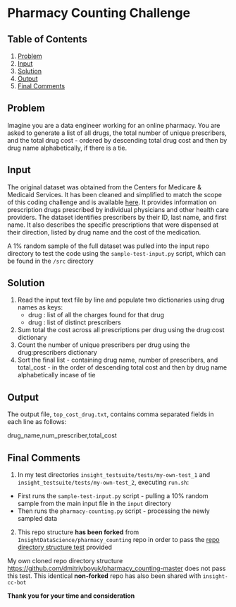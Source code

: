 # Pharmacy Counting Challenge 

## Table of Contents
1. [Problem](README.md#problem)
1. [Input](README.md#input)
1. [Solution](README.md#solution)
1. [Output](README.md#output)
1. [Final Comments](README.md#final-comments)

## Problem 

Imagine you are a data engineer working for an online pharmacy. You are asked to generate a list of all drugs, the total number of unique prescribers, and the total drug cost - ordered by descending total drug cost and then by drug name alphabetically, if there is a tie. 

## Input

The original dataset was obtained from the Centers for Medicare & Medicaid Services. It has been cleaned and simplified to match the scope of this coding challenge and is available <a href="https://drive.google.com/file/d/1fxtTLR_Z5fTO-Y91BnKOQd6J0VC9gPO3/view?usp=sharing">here</a>. It provides information on prescription drugs prescribed by individual physicians and other health care providers. The dataset identifies prescribers by their ID, last name, and first name.  It also describes the specific prescriptions that were dispensed at their direction, listed by drug name and the cost of the medication. 

A 1% random sample of the full dataset was pulled into the input repo directory to test the code using the `sample-test-input.py` script, which can be found in the `/src` directory 
 
## Solution 

1. Read the input text file by line and populate two dictionaries using drug names as keys:
    * drug : list of all the charges found for that drug 
    * drug : list of distinct prescribers
2. Sum total the cost across all prescriptions per drug using the drug:cost dictionary  
3. Count the number of unique prescribers per drug using the drug:prescribers dictionary
4. Sort the final list  - containing drug name, number of prescribers, and total_cost - in the order of descending total cost and then by drug name alphabetically incase of tie      

## Output 

The output file, `top_cost_drug.txt`, contains comma separated fields in each line as follows: 

drug_name,num_prescriber,total_cost

## Final Comments 

1. In my test directories `insight_testsuite/tests/my-own-test_1` and `insight_testsuite/tests/my-own-test_2`, executing `run.sh`:  
* First runs the `sample-test-input.py` script - pulling a 10% random sample from the main input file in the `input` directory   
* Then runs the `pharmacy-counting.py` script - processing the newly sampled data 

2. This repo structure **has been forked** from `InsightDataScience/pharmacy_counting` repo in order to pass the <a href="http://ec2-18-210-131-67.compute-1.amazonaws.com/test-my-repo-link">repo directory structure test</a> provided

My own cloned repo directory structure https://github.com/dmitriyboyuk/pharmacy_counting-master does not pass this test. This identical **non-forked** repo has also been shared with `insight-cc-bot` 

**Thank you for your time and consideration**


